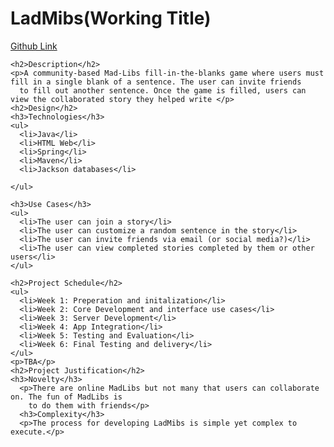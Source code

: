  <h1>LadMibs(Working Title)</h1>
    <a href="https://github.com/Alroemo/411Project">Github Link</a>
    
    <h2>Description</h2>
    <p>A community-based Mad-Libs fill-in-the-blanks game where users must fill in a single blank of a sentence. The user can invite friends
      to fill out another sentence. Once the game is filled, users can view the collaborated story they helped write </p>
    <h2>Design</h2>
    <h3>Technologies</h3>
    <ul>
      <li>Java</li>
      <li>HTML Web</li>
      <li>Spring</li>
      <li>Maven</li>
      <li>Jackson databases</li>
                    
    </ul>
    
    <h3>Use Cases</h3>
    <ul>
      <li>The user can join a story</li>
      <li>The user can customize a random sentence in the story</li>
      <li>The user can invite friends via email (or social media?)</li>
      <li>The user can view completed stories completed by them or other users</li>
    </ul>
    
    <h2>Project Schedule</h2>
    <ul>
      <li>Week 1: Preperation and initalization</li>
      <li>Week 2: Core Development and interface use cases</li>
      <li>Week 3: Server Development</li>
      <li>Week 4: App Integration</li>
      <li>Week 5: Testing and Evaluation</li>
      <li>Week 6: Final Testing and delivery</li>
    </ul>
    <p>TBA</p>
    <h2>Project Justification</h2>
    <h3>Novelty</h3>
      <p>There are online MadLibs but not many that users can collaborate on. The fun of MadLibs is 
        to do them with friends</p>
      <h3>Complexity</h3>
      <p>The process for developing LadMibs is simple yet complex to execute.</p>
